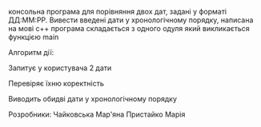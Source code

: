 консольна програма для порівняння двох дат, задані у форматі ДД:ММ:РР. Вивести введені дати у хронологічному порядку, написана на мові с++ програма складається з одного одуля який викликається функцією main

Алгоритм дії:

Запитує у користувача 2 дати

Перевіряє їхню коректність

Виводить обидві дати у хронологічному порядку

Розробники: Чайковська Мар'яна Пристайко Марія

